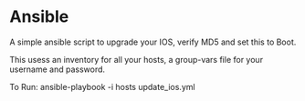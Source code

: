 # Ansible
A simple ansible script to upgrade your IOS, verify MD5 and set this to Boot.

This usess an inventory for all your hosts, a group-vars file for your username and password.

To Run: ansible-playbook -i hosts update_ios.yml
